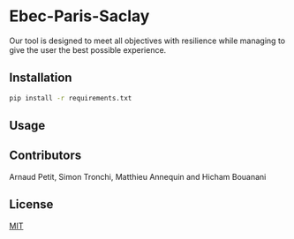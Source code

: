 # Ebec-Paris-Saclay

Our tool is designed to meet all objectives with resilience while managing to give the user the best possible experience.

## Installation 
```bash
pip install -r requirements.txt
```
## Usage 

## Contributors 

Arnaud Petit, Simon Tronchi, Matthieu Annequin and Hicham Bouanani

## License
[MIT](https://choosealicense.com/licenses/mit/)
